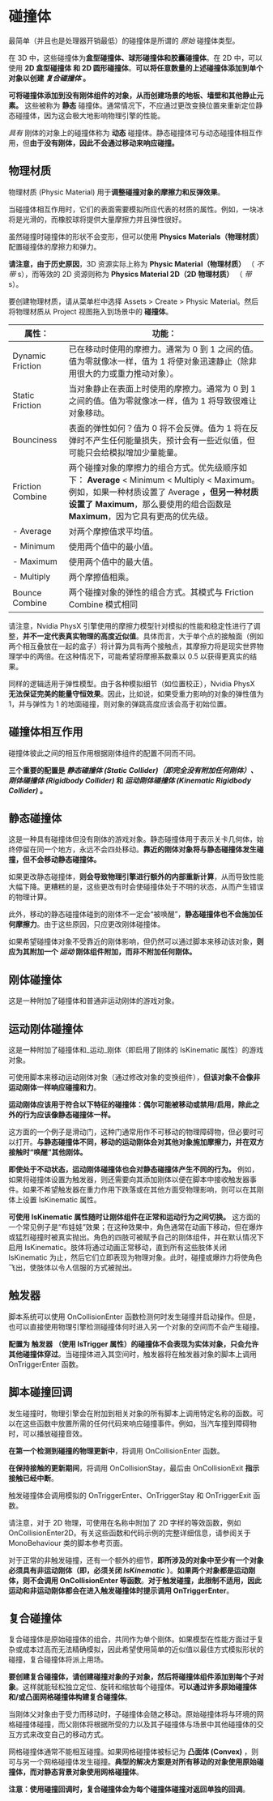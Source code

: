 碰撞体
======
最简单（并且也是处理器开销最低）的碰撞体是所谓的 _原始_ 碰撞体类型。

在 3D 中，这些碰撞体为**盒型碰撞体、球形碰撞体和胶囊碰撞体**。在 2D 中，可以使用 **2D 盒型碰撞体 和 2D 圆形碰撞体**。**可以将任意数量的上述碰撞体添加到单个对象以创建 _复合碰撞体_ 。**

**可将碰撞体添加到没有刚体组件的对象，从而创建场景的地板、墙壁和其他静止元素。** 这些被称为 __静态__ 碰撞体。通常情况下，不应通过更改变换位置来重新定位静态碰撞体，因为这会极大地影响物理引擎的性能。

_具有_ 刚体的对象上的碰撞体称为 __动态__ 碰撞体。静态碰撞体可与动态碰撞体相互作用，但**由于没有刚体，因此不会通过移动来响应碰撞。**

物理材质
------
物理材质 (Physic Material) 用于**调整碰撞对象的摩擦力和反弹效果**。

当碰撞体相互作用时，它们的表面需要模拟所应代表的材质的属性。例如，一块冰将是光滑的，而橡胶球将提供大量摩擦力并且弹性很好。

虽然碰撞时碰撞体的形状不会变形，但可以使用 __Physics Materials（物理材质）__ 配置碰撞体的摩擦力和弹力。

**请注意，由于历史原因**，3D 资源实际上称为 __Physic Material（物理材质）__ （ _不带_ s），而等效的 2D 资源则称为 __Physics Material 2D（2D 物理材质）__ （ _带_ s）。

要创建物理材质，请从菜单栏中选择 Assets > Create > Physic Material。然后将物理材质从 Project 视图拖入到场景中的 __碰撞体__。

|属性：	|功能：|
| ---- | ---- |
|Dynamic Friction	|已在移动时使用的摩擦力。通常为 0 到 1 之间的值。值为零就像冰一样，值为 1 将使对象迅速静止（除非用很大的力或重力推动对象）。|
|Static Friction	|当对象静止在表面上时使用的摩擦力。通常为 0 到 1 之间的值。值为零就像冰一样，值为 1 将导致很难让对象移动。|
|Bounciness	|表面的弹性如何？值为 0 将不会反弹。值为 1 将在反弹时不产生任何能量损失，预计会有一些近似值，但可能只会给模拟增加少量能量。|
|Friction Combine	|两个碰撞对象的摩擦力的组合方式。优先级顺序如下： __Average__ < Minimum < Multiply < Maximum。例如，如果一种材质设置了 Average __，但另一种材质设置了 Maximum__，那么要使用的组合函数是 __Maximum__，因为它具有更高的优先级。|
|- Average	|对两个摩擦值求平均值。|
|- Minimum	|使用两个值中的最小值。|
|- Maximum	|使用两个值中的最大值。|
|- Multiply	|两个摩擦值相乘。|
|Bounce Combine	|两个碰撞对象的弹性的组合方式。其模式与 Friction Combine 模式相同|

请注意，Nvidia PhysX 引擎使用的摩擦力模型针对模拟的性能和稳定性进行了调整，**并不一定代表真实物理的高度近似值**。具体而言，大于单个点的接触面（例如两个相互叠放在一起的盒子）将计算为具有两个接触点，其摩擦力将是现实世界物理学中的两倍。在这种情况下，可能希望将摩擦系数乘以 0.5 以获得更真实的结果。

同样的逻辑适用于弹性模型。由于各种模拟细节（如位置校正），Nvidia PhysX **无法保证完美的能量守恒效果**。因此，比如说，如果受重力影响的对象的弹性值为 1，并与弹性为 1 的地面碰撞，则对象的弹跳高度应该会高于初始位置。



碰撞体相互作用
------
碰撞体彼此之间的相互作用根据刚体组件的配置不同而不同。

**三个重要的配置是 _静态碰撞体 (Static Collider)（即完全没有附加任何刚体）、刚体碰撞体 (Rigidbody Collider)_ 和 _运动刚体碰撞体 (Kinematic Rigidbody Collider)_ 。**

静态碰撞体
------
这是一种具有碰撞体但没有刚体的游戏对象。静态碰撞体用于表示关卡几何体，始终停留在同一个地方，永远不会四处移动。**靠近的刚体对象将与静态碰撞体发生碰撞，但不会移动静态碰撞体。**

如果更改静态碰撞体，**则会导致物理引擎进行额外的内部重新计算**，从而导致性能大幅下降。更糟糕的是，这些更改有时会使碰撞体处于不明的状态，从而产生错误的物理计算。

此外，移动的静态碰撞体碰到的刚体不一定会“被唤醒”，**静态碰撞体也不会施加任何摩擦力**。由于这些原因，只应更改刚体碰撞体。

如果希望碰撞体对象不受靠近的刚体影响，但仍然可以通过脚本来移动该对象，**则应为其附加一个 _运动_ 刚体组件附加，而非不附加任何刚体。**

刚体碰撞体
------
这是一种附加了碰撞体和普通非运动刚体的游戏对象。

运动刚体碰撞体
-----

这是一种附加了碰撞体和_运动_刚体（即启用了刚体的 IsKinematic 属性）的游戏对象。

可使用脚本来移动运动刚体对象（通过修改对象的变换组件），**但该对象不会像非运动刚体一样响应碰撞和力**。

**运动刚体应该用于符合以下特征的碰撞体：偶尔可能被移动或禁用/启用，除此之外的行为应该像静态碰撞体一样。**

这方面的一个例子是滑动门，这种门通常用作不可移动的物理障碍物，但必要时可以打开。**与静态碰撞体不同，移动的运动刚体会对其他对象施加摩擦力，并在双方接触时“唤醒”其他刚体。**

**即使处于不动状态，运动刚体碰撞体也会对静态碰撞体产生不同的行为。** 例如，如果将碰撞体设置为触发器，则还需要向其添加刚体以便在脚本中接收触发器事件。如果不希望触发器在重力作用下跌落或在其他方面受物理影响，则可以在其刚体上设置 IsKinematic 属性。

**可使用 IsKinematic 属性随时让刚体组件在正常和运动行为之间切换。** 这方面的一个常见例子是“布娃娃”效果；在这种效果中，角色通常在动画下移动，但在爆炸或猛烈碰撞时被真实抛出。角色的四肢可被赋予自己的刚体组件，并在默认情况下启用 IsKinematic。肢体将通过动画正常移动，直到所有这些肢体关闭 IsKinematic 为止，然后它们立即表现为物理对象。此时，碰撞或爆炸力将使角色飞出，使肢体以令人信服的方式被抛出。

触发器
------
脚本系统可以使用 OnCollisionEnter 函数检测何时发生碰撞并启动操作。但是，也可以直接使用物理引擎检测碰撞体何时进入另一个对象的空间而不会产生碰撞。

**配置为 __触发器__ （使用 IsTrigger 属性）的碰撞体不会表现为实体对象，只会允许其他碰撞体穿过**。当碰撞体进入其空间时，触发器将在触发器对象的脚本上调用 OnTriggerEnter 函数。

脚本碰撞回调
------
发生碰撞时，物理引擎会在附加到相关对象的所有脚本上调用特定名称的函数。可以在这些函数中放置所需的任何代码来响应碰撞事件。例如，当汽车撞到障碍物时，可以播放碰撞音效。

**在第一个检测到碰撞的物理更新中**，将调用 OnCollisionEnter 函数。

**在保持接触的更新期间**，将调用 OnCollisionStay，最后由 OnCollisionExit **指示接触已经中断**。

触发碰撞体会调用模拟的 OnTriggerEnter、OnTriggerStay 和 OnTriggerExit 函数。

请注意，对于 2D 物理，可使用在名称中附加了 2D 字样的等效函数，例如 OnCollisionEnter2D。有关这些函数和代码示例的完整详细信息，请参阅关于 MonoBehaviour 类的脚本参考页面。

对于正常的非触发碰撞，还有一个额外的细节，**即所涉及的对象中至少有一个对象必须具有非运动刚体（即，必须关闭 _IsKinematic_ ）**。**如果两个对象都是运动刚体，则不会调用 OnCollisionEnter 等函数**。**对于触发碰撞，此限制不适用，因此运动和非运动刚体都会在进入触发碰撞体时提示调用 OnTriggerEnter**。

复合碰撞体
------
复合碰撞体是原始碰撞体的组合，共同作为单个刚体。如果模型在性能方面过于复杂或成本过高而无法精确模拟，因此希望使用简单的近似值以最佳方式模拟形状的碰撞，复合碰撞体将派上用场。

**要创建复合碰撞体，请创建碰撞对象的子对象，然后将碰撞体组件添加到每个子对象**。这样就能轻松独立定位、旋转和缩放每个碰撞体。**可以通过许多原始碰撞体和/或凸面网格碰撞体构建复合碰撞体**。

当刚体父对象由于受力而移动时，子碰撞体会随之移动。原始碰撞体将与环境的网格碰撞体碰撞，而父刚体将根据所受的力以及其子碰撞体与场景中其他碰撞体的交互方式来改变自己的移动方式。

网格碰撞体通常不能相互碰撞。如果网格碰撞体被标记为 __凸面体 (Convex)__ ，则可与另一个网格碰撞体发生碰撞。**典型的解决方案是对所有移动的对象使用原始碰撞体，而对静态背景对象使用网格碰撞体**。

**注意：使用碰撞回调时，复合碰撞体会为每个碰撞体碰撞对返回单独的回调**。
